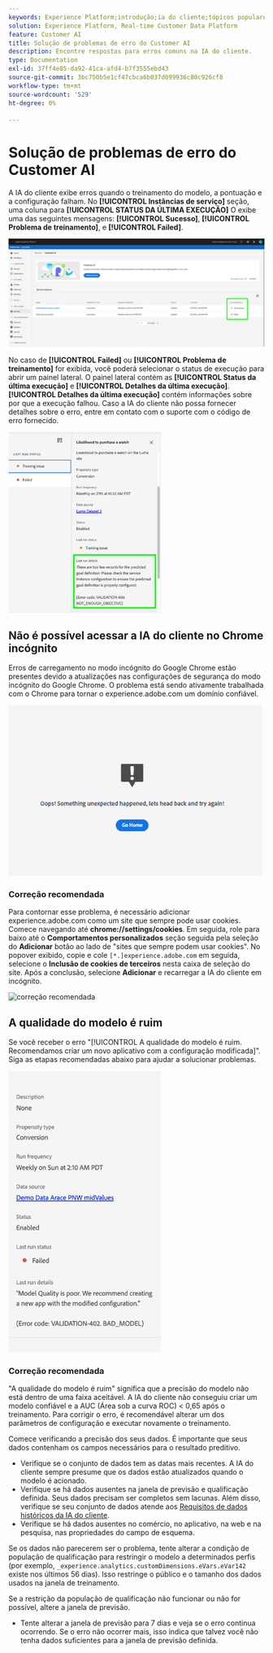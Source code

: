 ```yaml
---
keywords: Experience Platform;introdução;ia do cliente;tópicos populares;entrada da ia do cliente;saída da ia do cliente;solução de problemas da ia do cliente;erros da ia do cliente
solution: Experience Platform, Real-time Customer Data Platform
feature: Customer AI
title: Solução de problemas de erro do Customer AI
description: Encontre respostas para erros comuns na IA do cliente.
type: Documentation
exl-id: 37ff4e85-da92-41ca-afd4-b7f3555ebd43
source-git-commit: 3bc750b5e1cf47cbca6b037d099936c80c926cf8
workflow-type: tm+mt
source-wordcount: '529'
ht-degree: 0%

---
```


# Solução de problemas de erro do Customer AI

A IA do cliente exibe erros quando o treinamento do modelo, a pontuação e a configuração falham. No **[!UICONTROL Instâncias de serviço]** seção, uma coluna para **[!UICONTROL STATUS DA ÚLTIMA EXECUÇÃO]** O exibe uma das seguintes mensagens: **[!UICONTROL Sucesso]**, **[!UICONTROL Problema de treinamento]**, e **[!UICONTROL Failed]**.

![status da última execução](./images/errors/last-run-status.png)

No caso de **[!UICONTROL Failed]** ou **[!UICONTROL Problema de treinamento]** for exibida, você poderá selecionar o status de execução para abrir um painel lateral. O painel lateral contém as **[!UICONTROL Status da última execução]** e **[!UICONTROL Detalhes da última execução]**. **[!UICONTROL Detalhes da última execução]** contém informações sobre por que a execução falhou. Caso a IA do cliente não possa fornecer detalhes sobre o erro, entre em contato com o suporte com o código de erro fornecido.

<img src="./images/errors/last-run-details.png" width="300" /><br />

## Não é possível acessar a IA do cliente no Chrome incógnito

Erros de carregamento no modo incógnito do Google Chrome estão presentes devido a atualizações nas configurações de segurança do modo incógnito do Google Chrome. O problema está sendo ativamente trabalhada com o Chrome para tornar o experience.adobe.com um domínio confiável.

<img src="./images/errors/error.PNG" width="500" /><br />

### Correção recomendada

Para contornar esse problema, é necessário adicionar experience.adobe.com como um site que sempre pode usar cookies. Comece navegando até **chrome://settings/cookies**. Em seguida, role para baixo até o **Comportamentos personalizados** seção seguida pela seleção do **Adicionar** botão ao lado de &quot;sites que sempre podem usar cookies&quot;. No popover exibido, copie e cole `[*.]experience.adobe.com` em seguida, selecione o **Inclusão de cookies de terceiros** nesta caixa de seleção do site. Após a conclusão, selecione **Adicionar** e recarregar a IA do cliente em incógnito.

![correção recomendada](./images/errors/cookies2.gif)

## A qualidade do modelo é ruim

Se você receber o erro &quot;[!UICONTROL A qualidade do modelo é ruim. Recomendamos criar um novo aplicativo com a configuração modificada]&quot;. Siga as etapas recomendadas abaixo para ajudar a solucionar problemas.

<img src="./images/errors/model-quality.png" width="300" /><br />

### Correção recomendada

&quot;A qualidade do modelo é ruim&quot; significa que a precisão do modelo não está dentro de uma faixa aceitável. A IA do cliente não conseguiu criar um modelo confiável e a AUC (Área sob a curva ROC) &lt; 0,65 após o treinamento. Para corrigir o erro, é recomendável alterar um dos parâmetros de configuração e executar novamente o treinamento.

Comece verificando a precisão dos seus dados. É importante que seus dados contenham os campos necessários para o resultado preditivo.

- Verifique se o conjunto de dados tem as datas mais recentes. A IA do cliente sempre presume que os dados estão atualizados quando o modelo é acionado.
- Verifique se há dados ausentes na janela de previsão e qualificação definida. Seus dados precisam ser completos sem lacunas. Além disso, verifique se seu conjunto de dados atende aos [Requisitos de dados históricos da IA do cliente](./data-requirements.md#data-requirements).
- Verifique se há dados ausentes no comércio, no aplicativo, na web e na pesquisa, nas propriedades do campo de esquema.

Se os dados não parecerem ser o problema, tente alterar a condição de população de qualificação para restringir o modelo a determinados perfis (por exemplo, `_experience.analytics.customDimensions.eVars.eVar142` existe nos últimos 56 dias). Isso restringe o público e o tamanho dos dados usados na janela de treinamento.

Se a restrição da população de qualificação não funcionar ou não for possível, altere a janela de previsão.

- Tente alterar a janela de previsão para 7 dias e veja se o erro continua ocorrendo. Se o erro não ocorrer mais, isso indica que talvez você não tenha dados suficientes para a janela de previsão definida.
